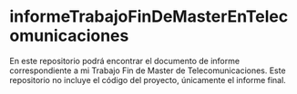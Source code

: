 # informeTrabajoFinDeMasterEnTelecomunicaciones
En este repositorio podrá encontrar el documento de informe correspondiente a mi Trabajo Fin de Master de Telecomunicaciones. Este repositorio no incluye el código del proyecto, únicamente el informe final.
